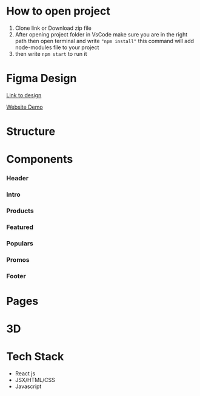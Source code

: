 # How to open project
1. Clone link or Download zip file
2. After opening project folder in VsCode make sure you are in the right path then open terminal and write `"npm install"`  this command will add node-modules file to your project
3. then write `npm start` to run it 

# Figma Design
[Link to design](https://www.figma.com/file/hRQRo70YmdYzoPoXBFmZbZ/Nike-Website-Redesign-(Community)?node-id=1%3A2&t=zSJy7JxdyQHoXihP-0)

[Website Demo](https://react-nike-website.vercel.app/)
# Structure

# Components
### Header
### Intro
### Products
### Featured
### Populars
### Promos
### Footer
# Pages

# 3D 
# Tech Stack
+ React js
+ JSX/HTML/CSS
+ Javascript



